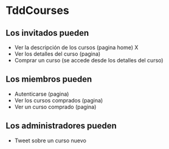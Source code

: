# TddCourses

## Los invitados pueden
* Ver la descripción de los cursos (pagina home)  X
* Ver los detalles del curso (pagina)
* Comprar un curso (se accede desde los detalles del curso)

## Los miembros pueden
* Autenticarse (pagina)
* Ver los cursos comprados (pagina)
* Ver un curso comprado (pagina)

## Los administradores pueden
* Tweet sobre un curso nuevo 
